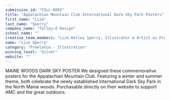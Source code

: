 ```yaml
---
submission_id: "FILL-0003"
title: "Appalachian Mountain Club International Dark Sky Park Posters"
first_name: "Liza"
last_name: "Sperry"
company_name: "Talley-O Design"
school_name: ""
creative_team_members: "Liza Kelley Sperry, Illustrator & Artist as Freelancer"
name: "Liza Sperry"
category: "Freelance - Illustration"
winning_level: "Silver"
website: ""
---
```


MAINE WOODS DARK SKY POSTER We designed these commemorative posters for the Appalachian Mountain Club. Featuring a winter and summer theme, both celebrate the newly established International Dark Sky Park in the North Maine woods. Purchasable directly on their website to support AMC and the great outdoors.
